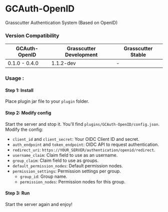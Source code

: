 # GCAuth-OpenID

Grasscutter Authentication System (Based on OpenID)

### Version Compatibility

| GCAuth-OpenID | Grasscutter Development | Grasscutter Stable |
|---------------|-------------------------|--------------------|
| 0.1.0 - 0.4.0 | 1.1.2-dev               | -                  |

### Usage : 

#### Step 1: Install

Place plugin jar file to your `plugin` folder.

#### Step 2: Modify config

Start the server and stop it. You'll find `plugins/GCAuth-OpenID/config.json`. Modify the config:

- `client_id` and `client_secret`: Your OIDC Client ID and secret.
- `auth_endpoint` and `token_endpoint`: OIDC API to request authentication.
- `redirect_uri`: `https://YOUR_SERVER/authentication/openid/redirect`.
- `username_claim`: Claim field to use as an username.
- `group_claim`: Claim field to use as groups.
- `default_permission_nodes`: Default permission nodes.
- `permission_settings`: Permission settings per group.
    - `group_id`: Group name.
    - `permission_nodes`: Permission nodes for this group.

#### Step 3: Run

Start the server again and enjoy!